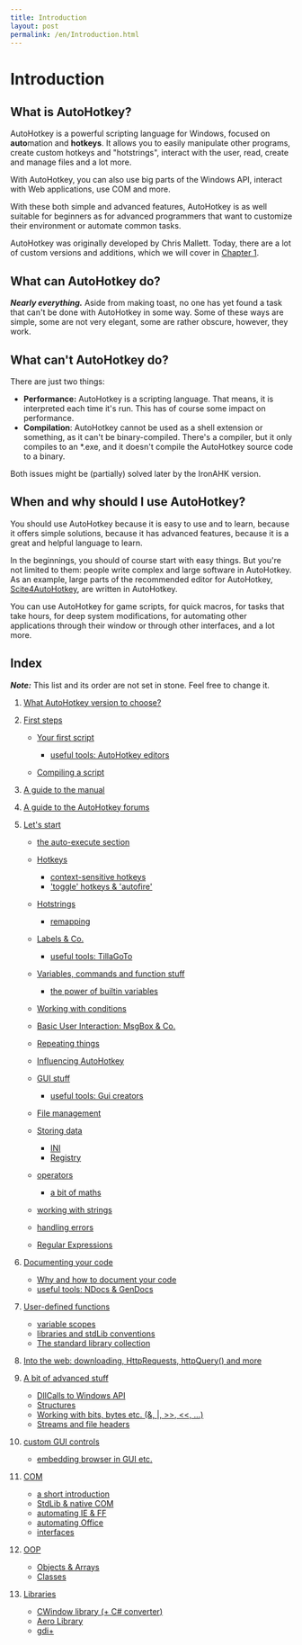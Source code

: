 ```yaml
---
title: Introduction
layout: post
permalink: /en/Introduction.html
---
```


# Introduction

## What is AutoHotkey?
AutoHotkey is a powerful scripting language for Windows, focused on **auto**mation and **hotkeys**. It allows you to easily manipulate other programs, create custom hotkeys and "hotstrings", interact with the user, read, create and manage files and a lot more.

With AutoHotkey, you can also use big parts of the Windows API, interact with Web applications, use COM and more.

With these both simple and advanced features, AutoHotkey is as well suitable for beginners as for advanced programmers that want to customize their environment or automate common tasks.

AutoHotkey was originally developed by Chris Mallett. Today, there are a lot of custom versions and additions, which we will cover in [Chapter 1](What-Version-To-Choose.html).

## What can AutoHotkey do?
***Nearly everything.*** Aside from making toast, no one has yet found a task that can't be done with AutoHotkey in some way. Some of these ways are simple, some are not very elegant, some are rather obscure, however, they work.

## What can't AutoHotkey do?
There are just two things:
* **Performance:** AutoHotkey is a scripting language. That means, it is interpreted each time it's run. This has of course some impact on performance.
* **Compilation**: AutoHotkey cannot be used as a shell extension or something, as it can't be binary-compiled. There's a compiler, but it only compiles to an \*.exe, and it doesn't compile the AutoHotkey source code to a binary.

Both issues might be (partially) solved later by the IronAHK version.


## When and why should I use AutoHotkey?
You should use AutoHotkey because it is easy to use and to learn, because it offers simple solutions, because it has advanced features, because it is a great and helpful language to learn.

In the beginnings, you should of course start with easy things. But you're not limited to them: people write complex and large software in AutoHotkey. As an example, large parts of the recommended editor for AutoHotkey, [Scite4AutoHotkey](http://www.autohotkey.com/forum/viewtopic.php?t=58820), are written in AutoHotkey.

You can use AutoHotkey for game scripts, for quick macros, for tasks that take hours, for deep system modifications, for automating other applications through their window or through other interfaces, and a lot more.

## Index
***Note:*** This list and its order are not set in stone. Feel free to change it.

1. [What AutoHotkey version to choose?](What-Version-To-Choose.html)

2. [First steps](First-steps.html)

	- [Your first script](Your-First-Script.html)

		- [useful tools: AutoHotkey editors](Useful-Tools-Editors.html)
	- [Compiling a script](Compiling.html)

3. [A guide to the manual](Guide-Manual.html)

4. [A guide to the AutoHotkey forums](Guide-Forums.html)

5. [Let's start](Lets-start.html)
	- [the auto-execute section](auto-execute-section.html)
	- [Hotkeys]()
		- [context-sensitive hotkeys]() <!-- including #if & friends, but without covering in detail || or just #IfWinActive + #if later?  
												~nimda says:	#if should go there; with a link to expressions or at least 
																http://d.ahk4.me/Variables#Expressions -->
		- ['toggle' hotkeys & 'autofire'](toggle-autofire.html) <!-- ~change the punctuation/name; not a big deal -->
	- [Hotstrings]()

		- [remapping]()
	- [Labels & Co.](Labels.html)

		- [useful tools: TillaGoTo](Useful-Tools-TillaGoTo.html)
	- [Variables, commands and function stuff](Variables-functions-commands.html)

		- [the power of builtin variables](builtin-variables.html)
	- [Working with conditions](Working-with-conditions.html)
	- [Basic User Interaction: MsgBox & Co.](Basic-user-interaction.html)
	- [Repeating things](Repeating.html)
	- [Influencing AutoHotkey]() <!-- directives! take from Directives.markdown -->
	- [GUI stuff]()

		- [useful tools: Gui creators]()<!-- take from Coding-Environment.markdown -->
	- [File management]()
	- [Storing data]()
		- [INI]()
		- [Registry]()
	- [operators]()

		- [a bit of maths]()
	- [working with strings]()
	- [handling errors]() <!-- ErrorLevel + try/catch/throw -->
	- [Regular Expressions]()

6. [Documenting your code]()
	- [Why and how to document your code]()
	- [useful tools: NDocs & GenDocs]()

7. [User-defined functions]() <!-- including byRef -->
	- [variable scopes]()
	- [libraries and stdLib conventions]()
	- [The standard library collection]()

8. [Into the web: downloading, HttpRequests, httpQuery() and more]()

9. [A bit of advanced stuff]()
	- [DllCalls to Windows API]()
	- [Structures](Structures.html)
	- [Working with bits, bytes etc. (&, |, >>, <<, ...)]()
	- [Streams and file headers]()

10. [custom GUI controls]()
	- [embedding browser in GUI etc.]()

11. [COM]()
	- [a short introduction]()
	- [StdLib & native COM]()
	- [automating IE & FF]()
	- [automating Office]()
	- [interfaces]()

12. [OOP]()
	- [Objects & Arrays]()
	- [Classes]()

13. [Libraries]()
    - [CWindow library (+ C# converter)]()
    - [Aero Library]()
    - [gdi+]()
